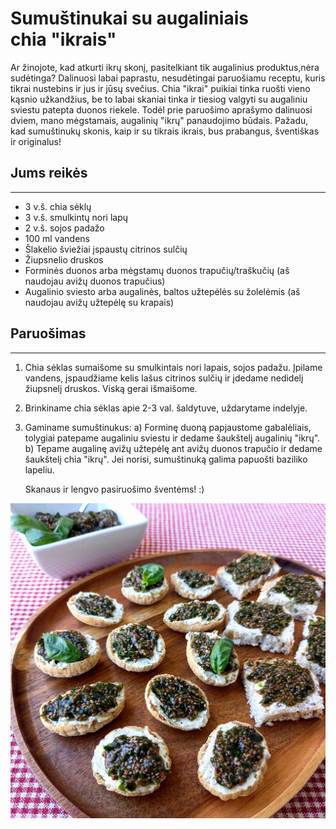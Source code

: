 # Sumuštinukai su augaliniais chia&nbsp;"ikrais"

Ar žinojote, kad atkurti ikrų skonį, pasitelkiant tik augalinius produktus,nėra sudėtinga? 
Dalinuosi labai paprastu, nesudėtingai paruošiamu receptu, kuris tikrai nustebins ir jus ir jūsų svečius. Chia "ikrai" puikiai tinka ruošti vieno kąsnio užkandžius, be to labai skaniai tinka ir tiesiog valgyti su augaliniu sviestu patepta duonos riekele. Todėl prie paruošimo aprašymo dalinuosi dviem, mano mėgstamais, augalinių "ikrų" panaudojimo būdais.
Pažadu, kad sumuštinukų skonis, kaip ir su tikrais ikrais, bus prabangus, šventiškas ir originalus!

## Jums reikės
<hr/>

* 3 v.š. chia sėklų
* 3 v.š. smulkintų nori lapų
* 2 v.š. sojos padažo
* 100 ml vandens
* Šlakelio šviežiai įspaustų citrinos sulčių
* Žiupsnelio druskos
* Forminės duonos arba mėgstamų duonos trapučių/traškučių (aš naudojau avižų duonos trapučius)
* Augalinio sviesto arba augalinės, baltos užtepėlės su žolelėmis (aš naudojau avižų užtepėlę su krapais)

## Paruošimas
<hr/>

1. Chia sėklas sumaišome su smulkintais nori lapais, sojos padažu. Įpilame vandens, įspaudžiame kelis lašus citrinos sulčių ir įdedame nedidelį žiupsnelį druskos. Viską gerai išmaišome. 
2. Brinkiname chia sėklas apie 2-3 val. šaldytuve, uždarytame indelyje. 
3. Gaminame sumuštinukus:
   a) Forminę duoną papjaustome gabalėliais, tolygiai patepame augaliniu sviestu ir dedame šaukštelį augalinių "ikrų". 
   b) Tepame augalinę avižų užtepėlę ant avižų duonos trapučio ir dedame šaukštelį chia "ikrų". Jei norisi, sumuštinuką galima papuošti baziliko lapeliu.

   Skanaus ir lengvo pasiruošimo šventėms! :)

![name](../../pav/ikrai.jpg)
